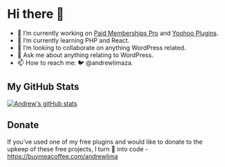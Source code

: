 # Hi there 👋

- 🔭 I’m currently working on [Paid Memberships Pro](https://www.paidmembershipspro.com) and [Yoohoo Plugins](https://yoohooplugins.com).
- 🌱 I’m currently learning PHP and React.
- 👯 I’m looking to collaborate on anything WordPress related.
- 💬 Ask me about anything relating to WordPress.
- 📫 How to reach me: 🐦 @andrewlimaza.

## My GitHub Stats
[![Andrew's gitHub stats](https://github-readme-stats.vercel.app/api?username=andrewlimaza&show_icons=true&count_private=true)](https://github.com/andrewlimaza/github-readme-stats)

## Donate
If you've used one of my free plugins and would like to donate to the upkeep of these free projects, I turn 🍕 into code - https://buymeacoffee.com/andrewlima
